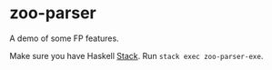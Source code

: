 # zoo-parser

A demo of some FP features.

Make sure you have Haskell [Stack](https://docs.haskellstack.org/en/stable/README/). Run `stack exec zoo-parser-exe`.
